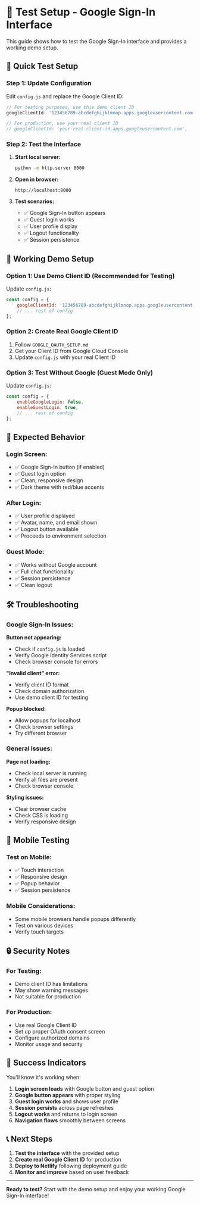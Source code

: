 # 🧪 Test Setup - Google Sign-In Interface

This guide shows how to test the Google Sign-In interface and provides a working demo setup.

## 🚀 Quick Test Setup

### Step 1: Update Configuration

Edit `config.js` and replace the Google Client ID:

```javascript
// For testing purposes, use this demo client ID
googleClientId: '123456789-abcdefghijklmnop.apps.googleusercontent.com',

// For production, use your real client ID
// googleClientId: 'your-real-client-id.apps.googleusercontent.com',
```

### Step 2: Test the Interface

1. **Start local server:**
   ```bash
   python -m http.server 8000
   ```

2. **Open in browser:**
   ```
   http://localhost:8000
   ```

3. **Test scenarios:**
   - ✅ Google Sign-In button appears
   - ✅ Guest login works
   - ✅ User profile display
   - ✅ Logout functionality
   - ✅ Session persistence

## 🔧 Working Demo Setup

### Option 1: Use Demo Client ID (Recommended for Testing)

Update `config.js`:

```javascript
const config = {
    googleClientId: '123456789-abcdefghijklmnop.apps.googleusercontent.com',
    // ... rest of config
};
```

### Option 2: Create Real Google Client ID

1. Follow `GOOGLE_OAUTH_SETUP.md`
2. Get your Client ID from Google Cloud Console
3. Update `config.js` with your real Client ID

### Option 3: Test Without Google (Guest Mode Only)

Update `config.js`:

```javascript
const config = {
    enableGoogleLogin: false,
    enableGuestLogin: true,
    // ... rest of config
};
```

## 🎯 Expected Behavior

### Login Screen:
- ✅ Google Sign-In button (if enabled)
- ✅ Guest login option
- ✅ Clean, responsive design
- ✅ Dark theme with red/blue accents

### After Login:
- ✅ User profile displayed
- ✅ Avatar, name, and email shown
- ✅ Logout button available
- ✅ Proceeds to environment selection

### Guest Mode:
- ✅ Works without Google account
- ✅ Full chat functionality
- ✅ Session persistence
- ✅ Clean logout

## 🛠️ Troubleshooting

### Google Sign-In Issues:

**Button not appearing:**
- Check if `config.js` is loaded
- Verify Google Identity Services script
- Check browser console for errors

**"Invalid client" error:**
- Verify client ID format
- Check domain authorization
- Use demo client ID for testing

**Popup blocked:**
- Allow popups for localhost
- Check browser settings
- Try different browser

### General Issues:

**Page not loading:**
- Check local server is running
- Verify all files are present
- Check browser console

**Styling issues:**
- Clear browser cache
- Check CSS is loading
- Verify responsive design

## 📱 Mobile Testing

### Test on Mobile:
- ✅ Touch interaction
- ✅ Responsive design
- ✅ Popup behavior
- ✅ Session persistence

### Mobile Considerations:
- Some mobile browsers handle popups differently
- Test on various devices
- Verify touch targets

## 🔒 Security Notes

### For Testing:
- Demo client ID has limitations
- May show warning messages
- Not suitable for production

### For Production:
- Use real Google Client ID
- Set up proper OAuth consent screen
- Configure authorized domains
- Monitor usage and security

## 🎉 Success Indicators

You'll know it's working when:

1. **Login screen loads** with Google button and guest option
2. **Google button appears** with proper styling
3. **Guest login works** and shows user profile
4. **Session persists** across page refreshes
5. **Logout works** and returns to login screen
6. **Navigation flows** smoothly between screens

## 📞 Next Steps

1. **Test the interface** with the provided setup
2. **Create real Google Client ID** for production
3. **Deploy to Netlify** following deployment guide
4. **Monitor and improve** based on user feedback

---

**Ready to test?** Start with the demo setup and enjoy your working Google Sign-In interface! 